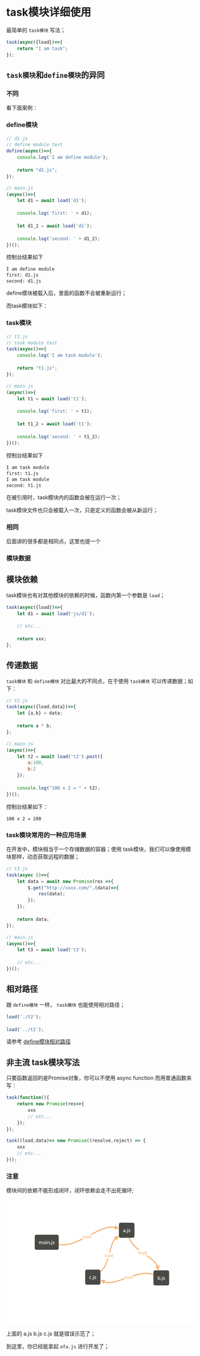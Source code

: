 # task模块详细使用

最简单的 `task模块` 写法；

```javascript
task(async({load})=>{
    return "I am task";
});
```

## `task模块`和`define模块`的异同

### 不同

看下面案例：

### define模块

```javascript
// d1.js
// define module test
define(async()=>{
    console.log('I am define module');

    return "d1.js";
});
```

```javascript
// main.js
(async()=>{
    let d1 = await load('d1');

    console.log('first: ' + d1);

    let d1_2 = await load('d1');

    console.log('second: ' + d1_2);
})();
```

控制台结果如下

```
I am define module
first: d1.js
second: d1.js
```

define模块被载入后，里面的函数不会被重新运行；

而task模块如下：

### task模块

```javascript
// t1.js
// task module test
task(async()=>{
    console.log('I am task module');

    return "t1.js";
});
```

```javascript
// main.js
(async()=>{
    let t1 = await load('t1');

    console.log('first: ' + t1);

    let t1_2 = await load('t1');

    console.log('second: ' + t1_2);
})();
```

控制台结果如下

```
I am task module
first: t1.js
I am task module
second: t1.js
```

在被引用时，task模块内的函数会被在运行一次；

task模块文件也只会被载入一次，只是定义的函数会被从新运行；

### 相同

后面讲的很多都是相同点，这里也提一个

### 模块数据

## 模块依赖

task模块也有对其他模块的依赖的时候，函数内第一个参数是 `load`；

```javascript
task(async({load})=>{
    let d1 = await load('js/d1');

    // etc...

    return xxx;
};
```

## 传递数据

`task模块` 和 `define模块` 对比最大的不同点，在于使用 `task模块` 可以传递数据；如下：

```javascript
// t2.js
task(async({load,data})=>{
    let {a,b} = data;

    return a * b;
};
```

```javascript
// main.js
(async()=>{
    let t2 = await load('t2').post({
        a:100,
        b:2
    });

    console.log("100 x 2 = " + t2);
})();
```

控制台结果如下：

```
100 x 2 = 200
```

### task模块常用的一种应用场景

在开发中，模块相当于一个存储数据的容器；使用 task模块，我们可以像使用模块那样，动态获取远程的数据；

```javascript
// t3.js
task(async ()=>{
    let data = await new Promise(res =>{
        $.get("http://xxxx.com/",(data)=>{
            res(data);
        });
    });

    return data;
});
```

```javascript
// main.js
(async()=>{
    let t3 = await load('t3');

    // etc...
})();
```

## 相对路径

跟 `define模块` 一样， `task模块` 也能使用相对路径；

```javascript
load('./t2');

load('../t2');
```

请参考 [define模块相对路径](02.md#相对路径)

## 非主流 task模块写法

只要函数返回的是Promise对象，你可以不使用 async function 而用普通函数来写：

```javascript
task(function(){
    return new Promise(res=>{
        xxx
        // etc...
    });
});
```

```javascript
task((load,data)=> new Promise((resolve,reject) => {
    xxx
    // etc...
}));
```

### 注意

模块间的依赖不能形成闭环，闭环依赖会走不出死循环;

<img src="./img/02-01.png" height="331" />

上面的 a.js b.js c.js 就是错误示范了；

到这里，你已经能拿起 `ofa.js` 进行开发了；